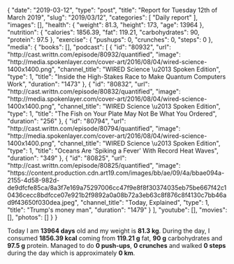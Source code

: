 {
    "date": "2019-03-12",
    "type": "post",
    "title": "Report for Tuesday 12th of March 2019",
    "slug": "2019\/03\/12",
    "categories": [
        "Daily report"
    ],
    "images": [],
    "health": {
        "weight": 81.3,
        "height": 173,
        "age": 13964
    },
    "nutrition": {
        "calories": 1856.39,
        "fat": 119.21,
        "carbohydrates": 90,
        "protein": 97.5
    },
    "exercise": {
        "pushups": 0,
        "crunches": 0,
        "steps": 0
    },
    "media": {
        "books": [],
        "podcast": [
            {
                "id": "80932",
                "url": "http:\/\/cast.writtn.com\/episode\/80932\/quantified",
                "image": "http:\/\/media.spokenlayer.com\/cover-art\/2016\/08\/04\/wired-science-1400x1400.png",
                "channel_title": "WIRED Science \u2013 Spoken Edition",
                "type": 1,
                "title": "Inside the High-Stakes Race to Make Quantum Computers Work",
                "duration": "1473"
            },
            {
                "id": "80832",
                "url": "http:\/\/cast.writtn.com\/episode\/80832\/quantified",
                "image": "http:\/\/media.spokenlayer.com\/cover-art\/2016\/08\/04\/wired-science-1400x1400.png",
                "channel_title": "WIRED Science \u2013 Spoken Edition",
                "type": 1,
                "title": "The Fish on Your Plate May Not Be What You Ordered",
                "duration": "256"
            },
            {
                "id": "80794",
                "url": "http:\/\/cast.writtn.com\/episode\/80794\/quantified",
                "image": "http:\/\/media.spokenlayer.com\/cover-art\/2016\/08\/04\/wired-science-1400x1400.png",
                "channel_title": "WIRED Science \u2013 Spoken Edition",
                "type": 1,
                "title": "Oceans Are 'Spiking a Fever' With Record Heat Waves",
                "duration": "349"
            },
            {
                "id": "80825",
                "url": "http:\/\/cast.writtn.com\/episode\/80825\/quantified",
                "image": "https:\/\/content.production.cdn.art19.com\/images\/bb\/ae\/09\/4a\/bbae094a-2155-4d58-982d-de9dfcfe85ca\/8a3f7e169a75297006cc47f9e8f8f30374035eb75be667f42c10436cecc8bdfcce07e921b2f9892a0a08b72a3eb63c8f876c8f4130c7bb46ad9f43650f030dea.jpeg",
                "channel_title": "Today, Explained",
                "type": 1,
                "title": "Trump's money man",
                "duration": "1479"
            }
        ],
        "youtube": [],
        "movies": [],
        "photos": []
    }
}

Today I am <strong>13964 days</strong> old and my weight is <strong>81.3 kg</strong>. During the day, I consumed <strong>1856.39 kcal</strong> coming from <strong>119.21 g</strong> fat, <strong>90 g</strong> carbohydrates and <strong>97.5 g</strong> protein. Managed to do <strong>0 push-ups</strong>, <strong>0 crunches</strong> and walked <strong>0 steps</strong> during the day which is approximately <strong>0 km</strong>.